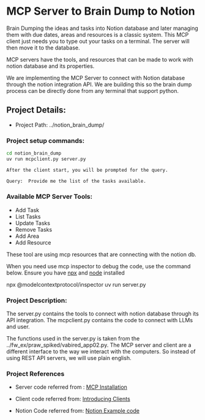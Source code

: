 # MCP Server to Brain Dump to Notion

Brain Dumping the ideas and tasks into Notion
database and later managing them with due dates,
areas and resources is a classic system. This MCP
client just needs you to type out your tasks on a
terminal. The server will then move it to the
database.

MCP servers have the tools, and resources that can
be made to work with notion database and its
properties.

We are implementing the MCP Server to connect with
Notion database through the notion integration
API. We are building this so the brain dump
process can be directly done from any terminal
that support python.

## Project Details:

- Project Path: ../notion_brain_dump/

### Project setup commands:

```bash
cd notion_brain_dump
uv run mcpclient.py server.py

After the client start, you will be prompted for the query.

Query:  Provide me the list of the tasks available.
```

### Available MCP Server Tools:

- Add Task
- List Tasks
- Update Tasks
- Remove Tasks
- Add Area
- Add Resource

These tool are using mcp resources that are
connecting with the notion db.

When you need use mcp inspector to debug the code,
use the command below. Ensure you have
[npx](https://docs.npmjs.com/cli/v8/commands/npx)
and [node](https://nodejs.org/en/download)
installed

npx @modelcontextprotocol/inspector uv run
server.py

### Project Description:

The server.py contains the tools to connect with
notion database through its API integration. The
mcpclient.py contains the code to connect with
LLMs and user.

The functions used in the server.py is taken from
the ../fw_ex/praw_spiked/vabired_app02.py. The MCP
server and client are a different interface to the
way we interact with the computers. So instead of
using REST API servers, we will use plain english.

### Project References

- Server code referred from :
  [MCP Installation](https://github.com/modelcontextprotocol/python-sdk?tab=readme-ov-file#installation)

- Client code referred from:
  [Introducing Clients](https://modelcontextprotocol.io/quickstart/client)

- Notion Code referred from:
  [Notion Example code](../fw_ex/notionapi_spike/)

```

```
